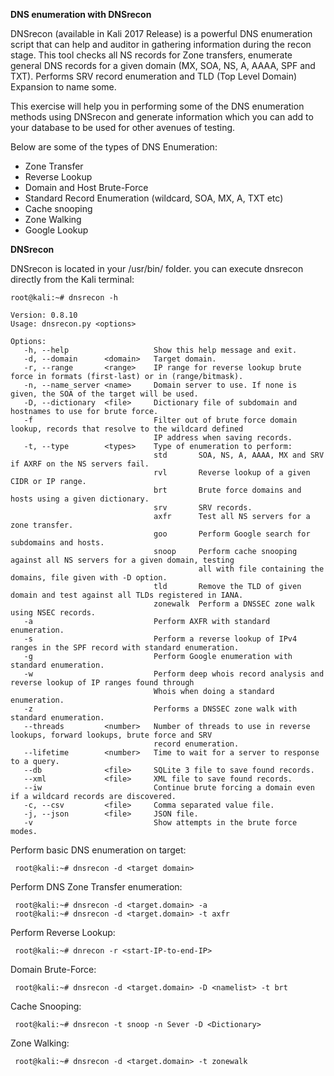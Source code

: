 **DNS enumeration with DNSrecon**

DNSrecon (available in Kali 2017 Release) is a powerful DNS enumeration script that can help and auditor in gathering information during the recon stage. This tool checks all NS records for Zone transfers, enumerate general DNS records for a given domain (MX, SOA, NS, A, AAAA, SPF and TXT). Performs SRV record enumeration and TLD (Top Level Domain) Expansion to name some.

This exercise will help you in performing some of the DNS enumeration methods using DNSrecon and generate information which you can add to your database to be used for other avenues of testing.

Below are some of the types of DNS Enumeration:

- Zone Transfer
- Reverse Lookup
- Domain and Host Brute-Force 
- Standard Record Enumeration (wildcard, SOA, MX, A, TXT etc)
- Cache snooping
- Zone Walking
- Google Lookup

**DNSrecon**

DNSrecon is located in your /usr/bin/ folder. you can execute dnsrecon directly from the Kali terminal:

```
root@kali:~# dnsrecon -h

Version: 0.8.10
Usage: dnsrecon.py <options>

Options:
   -h, --help                   Show this help message and exit.
   -d, --domain      <domain>   Target domain.
   -r, --range       <range>    IP range for reverse lookup brute force in formats (first-last) or in (range/bitmask).
   -n, --name_server <name>     Domain server to use. If none is given, the SOA of the target will be used.
   -D, --dictionary  <file>     Dictionary file of subdomain and hostnames to use for brute force.
   -f                           Filter out of brute force domain lookup, records that resolve to the wildcard defined
                                IP address when saving records.
   -t, --type        <types>    Type of enumeration to perform:
                                std       SOA, NS, A, AAAA, MX and SRV if AXRF on the NS servers fail.
                                rvl       Reverse lookup of a given CIDR or IP range.
                                brt       Brute force domains and hosts using a given dictionary.
                                srv       SRV records.
                                axfr      Test all NS servers for a zone transfer.
                                goo       Perform Google search for subdomains and hosts.
                                snoop     Perform cache snooping against all NS servers for a given domain, testing
                                          all with file containing the domains, file given with -D option.
                                tld       Remove the TLD of given domain and test against all TLDs registered in IANA.
                                zonewalk  Perform a DNSSEC zone walk using NSEC records.
   -a                           Perform AXFR with standard enumeration.
   -s                           Perform a reverse lookup of IPv4 ranges in the SPF record with standard enumeration.
   -g                           Perform Google enumeration with standard enumeration.
   -w                           Perform deep whois record analysis and reverse lookup of IP ranges found through
                                Whois when doing a standard enumeration.
   -z                           Performs a DNSSEC zone walk with standard enumeration.
   --threads         <number>   Number of threads to use in reverse lookups, forward lookups, brute force and SRV
                                record enumeration.
   --lifetime        <number>   Time to wait for a server to response to a query.
   --db              <file>     SQLite 3 file to save found records.
   --xml             <file>     XML file to save found records.
   --iw                         Continue brute forcing a domain even if a wildcard records are discovered.
   -c, --csv         <file>     Comma separated value file.
   -j, --json        <file>     JSON file.
   -v                           Show attempts in the brute force modes.
```

Perform basic DNS enumeration on target:

	 root@kali:~# dnsrecon -d <target domain>

Perform DNS Zone Transfer enumeration:
	
	 root@kali:~# dnsrecon -d <target.domain> -a
	 root@kali:~# dnsrecon -d <target.domain> -t axfr

Perform Reverse Lookup:

	 root@kali:~# dnrecon -r <start-IP-to-end-IP>

Domain Brute-Force:

	 root@kali:~# dnsrecon -d <target.domain> -D <namelist> -t brt 

Cache Snooping:

	 root@kali:~# dnsrecon -t snoop -n Sever -D <Dictionary>

Zone Walking:

	 root@kali:~# dnsrecon -d <target.domain> -t zonewalk
	
